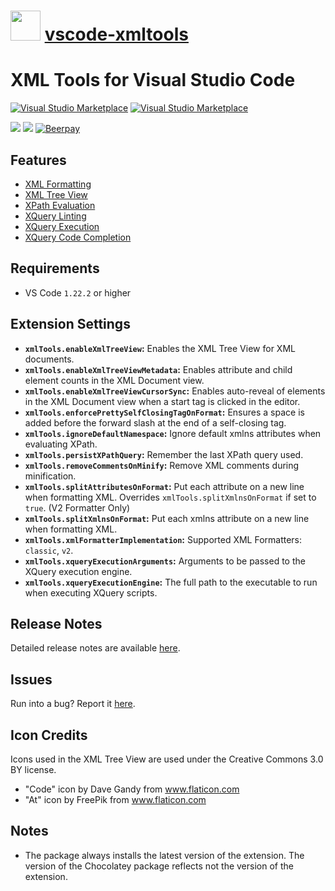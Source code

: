 # <img src="https://cdn.jsdelivr.net/gh/bbtsoftware/chocolatey-packages/icons/vscode-xml.png" width="48" height="48"/> [vscode-xmltools](https://chocolatey.org/packages/vscode-xmltools)

# XML Tools for Visual Studio Code
[![Visual Studio Marketplace](https://img.shields.io/vscode-marketplace/v/DotJoshJohnson.xml.svg?style=for-the-badge)](https://marketplace.visualstudio.com/items?itemName=DotJoshJohnson.xml)
[![Visual Studio Marketplace](https://img.shields.io/vscode-marketplace/r/DotJoshJohnson.xml.svg?style=for-the-badge)](https://marketplace.visualstudio.com/items?itemName=DotJoshJohnson.xml)  

[![](https://img.shields.io/badge/TWITTER-%40DotJohnson-blue.svg?logo=twitter&style=for-the-badge)](https://twitter.com/DotJoshJohnson)
[![](https://img.shields.io/badge/gitter-join_chat-1dce73.svg?style=for-the-badge&logo=gitter-white)](https://gitter.im/vscode-xml/vscode-xml)
[![Beerpay](https://img.shields.io/beerpay/DotJoshJohnson/vscode-xml.svg?style=for-the-badge)](https://beerpay.io/DotJoshJohnson/vscode-xml)

## Features
* [XML Formatting](https://github.com/DotJoshJohnson/vscode-xml/wiki/xml-formatting)
* [XML Tree View](https://github.com/DotJoshJohnson/vscode-xml/wiki/xml-tree-view)
* [XPath Evaluation](https://github.com/DotJoshJohnson/vscode-xml/wiki/xpath-evaluation)
* [XQuery Linting](https://github.com/DotJoshJohnson/vscode-xml/wiki/xquery-linting)
* [XQuery Execution](https://github.com/DotJoshJohnson/vscode-xml/wiki/xquery-script-execution)
* [XQuery Code Completion](https://github.com/DotJoshJohnson/vscode-xml/wiki/xquery-code-completion)

## Requirements
* VS Code `1.22.2` or higher

## Extension Settings
* **`xmlTools.enableXmlTreeView`:** Enables the XML Tree View for XML documents.
* **`xmlTools.enableXmlTreeViewMetadata`:** Enables attribute and child element counts in the XML Document view.
* **`xmlTools.enableXmlTreeViewCursorSync`:** Enables auto-reveal of elements in the XML Document view when a start tag is clicked in the editor.
* **`xmlTools.enforcePrettySelfClosingTagOnFormat`:** Ensures a space is added before the forward slash at the end of a self-closing tag.
* **`xmlTools.ignoreDefaultNamespace`:** Ignore default xmlns attributes when evaluating XPath.
* **`xmlTools.persistXPathQuery`:** Remember the last XPath query used.
* **`xmlTools.removeCommentsOnMinify`:** Remove XML comments during minification.
* **`xmlTools.splitAttributesOnFormat`:** Put each attribute on a new line when formatting XML. Overrides `xmlTools.splitXmlnsOnFormat` if set to `true`. (V2 Formatter Only)
* **`xmlTools.splitXmlnsOnFormat`:** Put each xmlns attribute on a new line when formatting XML.
* **`xmlTools.xmlFormatterImplementation`:** Supported XML Formatters: `classic`, `v2`.
* **`xmlTools.xqueryExecutionArguments`:** Arguments to be passed to the XQuery execution engine.
* **`xmlTools.xqueryExecutionEngine`:** The full path to the executable to run when executing XQuery scripts.

## Release Notes
Detailed release notes are available [here](https://github.com/DotJoshJohnson/vscode-xml/releases).

## Issues
Run into a bug? Report it [here](https://github.com/DotJoshJohnson/vscode-xml/issues).

## Icon Credits
Icons used in the XML Tree View are used under the Creative Commons 3.0 BY license.
* "Code" icon by Dave Gandy from www.flaticon.com
* "At" icon by FreePik from www.flaticon.com

## Notes

* The package always installs the latest version of the extension.
  The version of the Chocolatey package reflects not the version of the extension.
